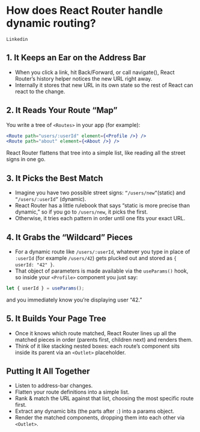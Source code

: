 # How does React Router handle dynamic routing?
`Linkedin`

## 1. It Keeps an Ear on the Address Bar
- When you click a link, hit Back/Forward, or call navigate(), React Router’s history helper notices the new URL right away.
- Internally it stores that new URL in its own state so the rest of React can react to the change.

## 2. It Reads Your Route “Map”
You write a tree of `<Routes>` in your app (for example):

```jsx
<Route path="users/:userId" element={<Profile />} />
<Route path="about" element={<About />} />
```

React Router flattens that tree into a simple list, like reading all the street signs in one go.

## 3. It Picks the Best Match
- Imagine you have two possible street signs: `“/users/new”`(static) and `“/users/:userId”` (dynamic).
- React Router has a little rulebook that says “static is more precise than dynamic,” so if you go to `/users/new`, it picks the first.
- Otherwise, it tries each pattern in order until one fits your exact URL.
  
## 4. It Grabs the “Wildcard” Pieces
- For a dynamic route like `/users/:userId`, whatever you type in place of `:userId` (for example `/users/42`) gets plucked out and stored as `{ userId: "42" }`.
- That object of parameters is made available via the `useParams()` hook, so inside your `<Profile>` component you just say:

```js
let { userId } = useParams();
```
and you immediately know you’re displaying user “42.”

## 5. It Builds Your Page Tree
- Once it knows which route matched, React Router lines up all the matched pieces in order (parents first, children next) and renders them.
- Think of it like stacking nested boxes: each route’s component sits inside its parent via an `<Outlet>` placeholder.


## Putting It All Together
- Listen to address-bar changes.
- Flatten your route definitions into a simple list.
- Rank & match the URL against that list, choosing the most specific route first.
- Extract any dynamic bits (the parts after `:`) into a params object.
- Render the matched components, dropping them into each other via `<Outlet>`.